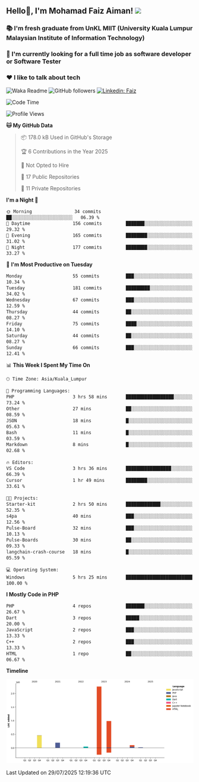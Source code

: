 <h2> Hello👋, I'm Mohamad Faiz Aiman! <img src="https://media.giphy.com/media/12oufCB0MyZ1Go/giphy.gif" width="50"></h2>

### 📚 I'm fresh graduate from UnKL MIIT (University Kuala Lumpur Malaysian Institute of Information Technology)
###  🔭 I'm currently looking for a full time job as software developer or Software Tester
###  ❤️ I like to talk about tech 


![Waka Readme](https://github.com/anmol098/anmol098/workflows/Waka%20Readme/badge.svg)
![GitHub followers](https://img.shields.io/github/followers/faizaiman?label=Follow&style=social)
[![Linkedin: Faiz](https://img.shields.io/badge/-Faiz-blue?style=flat-square&logo=Linkedin&logoColor=white&link=https://www.linkedin.com/in/mohamad-faiz-aiman-623747192/)](https://www.linkedin.com/in/mohamad-faiz-aiman-623747192/)

<!--START_SECTION:waka-->
![Code Time](http://img.shields.io/badge/Code%20Time-368%20hrs%2053%20mins-blue)

![Profile Views](http://img.shields.io/badge/Profile%20Views-3-blue)

**🐱 My GitHub Data** 

> 📦 178.0 kB Used in GitHub's Storage 
 > 
> 🏆 6 Contributions in the Year 2025
 > 
> 🚫 Not Opted to Hire
 > 
> 📜 17 Public Repositories 
 > 
> 🔑 11 Private Repositories 
 > 
**I'm a Night 🦉** 

```text
🌞 Morning                34 commits          ██░░░░░░░░░░░░░░░░░░░░░░░   06.39 % 
🌆 Daytime                156 commits         ███████░░░░░░░░░░░░░░░░░░   29.32 % 
🌃 Evening                165 commits         ████████░░░░░░░░░░░░░░░░░   31.02 % 
🌙 Night                  177 commits         ████████░░░░░░░░░░░░░░░░░   33.27 % 
```
📅 **I'm Most Productive on Tuesday** 

```text
Monday                   55 commits          ███░░░░░░░░░░░░░░░░░░░░░░   10.34 % 
Tuesday                  181 commits         █████████░░░░░░░░░░░░░░░░   34.02 % 
Wednesday                67 commits          ███░░░░░░░░░░░░░░░░░░░░░░   12.59 % 
Thursday                 44 commits          ██░░░░░░░░░░░░░░░░░░░░░░░   08.27 % 
Friday                   75 commits          ████░░░░░░░░░░░░░░░░░░░░░   14.10 % 
Saturday                 44 commits          ██░░░░░░░░░░░░░░░░░░░░░░░   08.27 % 
Sunday                   66 commits          ███░░░░░░░░░░░░░░░░░░░░░░   12.41 % 
```


📊 **This Week I Spent My Time On** 

```text
🕑︎ Time Zone: Asia/Kuala_Lumpur

💬 Programming Languages: 
PHP                      3 hrs 58 mins       ██████████████████░░░░░░░   73.24 % 
Other                    27 mins             ██░░░░░░░░░░░░░░░░░░░░░░░   08.59 % 
JSON                     18 mins             █░░░░░░░░░░░░░░░░░░░░░░░░   05.63 % 
Bash                     11 mins             █░░░░░░░░░░░░░░░░░░░░░░░░   03.59 % 
Markdown                 8 mins              █░░░░░░░░░░░░░░░░░░░░░░░░   02.68 % 

🔥 Editors: 
VS Code                  3 hrs 36 mins       █████████████████░░░░░░░░   66.39 % 
Cursor                   1 hr 49 mins        ████████░░░░░░░░░░░░░░░░░   33.61 % 

🐱‍💻 Projects: 
Starter-kit              2 hrs 50 mins       █████████████░░░░░░░░░░░░   52.35 % 
s4pa                     40 mins             ███░░░░░░░░░░░░░░░░░░░░░░   12.56 % 
Pulse-Board              32 mins             ███░░░░░░░░░░░░░░░░░░░░░░   10.13 % 
Pulse-Boards             30 mins             ██░░░░░░░░░░░░░░░░░░░░░░░   09.33 % 
langchain-crash-course   18 mins             █░░░░░░░░░░░░░░░░░░░░░░░░   05.59 % 

💻 Operating System: 
Windows                  5 hrs 25 mins       █████████████████████████   100.00 % 
```

**I Mostly Code in PHP** 

```text
PHP                      4 repos             ███████░░░░░░░░░░░░░░░░░░   26.67 % 
Dart                     3 repos             █████░░░░░░░░░░░░░░░░░░░░   20.00 % 
JavaScript               2 repos             ███░░░░░░░░░░░░░░░░░░░░░░   13.33 % 
C++                      2 repos             ███░░░░░░░░░░░░░░░░░░░░░░   13.33 % 
HTML                     1 repo              ██░░░░░░░░░░░░░░░░░░░░░░░   06.67 % 
```



**Timeline**

![Lines of Code chart](https://raw.githubusercontent.com/faizaiman/faizaiman/main/assets/bar_graph.png)


 Last Updated on 29/07/2025 12:19:36 UTC
<!--END_SECTION:waka-->
